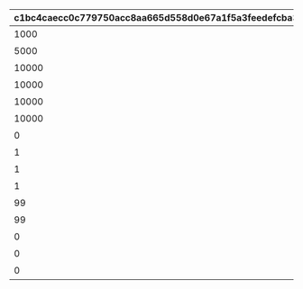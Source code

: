 |c1bc4caecc0c779750acc8aa665d558d0e67a1f5a3feedefcba3df7a1f39dfba|809fbbeb9516598251c5820ccf58c691bcc388c1d80f849cad39c86c3f1bd5d6|5241f04a77d5162242284cc888f64e47b4415cded27218095907acb3c7271b3e|f0e2937ce745b5eb4575b1f17c9e48267cd69ae9081fd1e0cdc8a571e4bfacc6|2fc8a599c4fd2f9d93969ace159fbcc6ac538b83a4b0030c009b7da5334cb54f|4dbd3607f54523c0c66544da5048602ee4dd51d62d018d07cb8319eee4a01a4f|0528711d36564e334aa6b3fcf2e842b542c0d6fd72971c10d0118efa0df8df5a|a428f7c54fa5499ffeb38aa238c1e24ceb12d2674baf97c878777d463b752c5a|8264f566d7cc89275be7497e60f7167d2a840cc6e832666c46d56679e8172e2b|545250d4086659483445e7b175948deaab4f04dad93bcfa85f16c7f8d9a874b9|
| --- | --- | --- | --- | --- | --- | --- | --- | --- | --- |
|1000|2|vo_minigame_1013_icon_1_002_001|2|調子が上がって\nきたなっ|vo_minigame_1013_icon_2_002_001|訓練はまだ\nここからですわ|3000|1|2|
|5000|2|vo_minigame_1013_icon_1_003_001|2|ほらほら、\nまだいけるだろ？|vo_minigame_1013_icon_2_003_001|クスクス、悪くない\n流れですわね|3000|2|2|
|10000|2|vo_minigame_1013_icon_1_004_001|3|へへっ、おまえら\nやるじゃねえか！|vo_minigame_1013_icon_2_004_001|すばらしい\n記録ですわ|3000|3|2|
|10000|2|vo_minigame_1013_icon_1_005_001|3|あたしたちはまだ\n止まらねえぜ！|vo_minigame_1013_icon_2_005_001|乗りに乗って\nいますわね|3000|4|3|
|10000|2|vo_minigame_1013_icon_1_005_002|3|見てろよ！\nマコト班の快進撃だ！|vo_minigame_1013_icon_2_005_002|まだまだ行きます\nついてきなさい|3000|5|3|
|10000|2|vo_minigame_1013_icon_1_005_003|3|うおぉぉっ！\n絶好調だぜ！|vo_minigame_1013_icon_2_005_003|エリコ班の\n本領発揮ですわ！|3000|6|3|
|0|2|vo_minigame_1013_icon_1_006_001|3|どこまで行けるか\n楽しみだなっ！|vo_minigame_1013_icon_2_006_001|ここからは\n前人未到の領域です！|3000|7|4|
|1|3|vo_minigame_1013_icon_1_007_001|4|まだ諦めんなよっ|vo_minigame_1013_icon_2_007_001|厄介でしたわ…|1000|8|5|
|1|3|vo_minigame_1013_icon_1_007_002|4|冷やっとしたぜ…！|vo_minigame_1013_icon_2_007_002|油断大敵です|1000|9|5|
|1|3|vo_minigame_1013_icon_1_007_003|4|弱音を吐くなっ|vo_minigame_1013_icon_2_007_003|忌々しいっ…|1000|10|5|
|99|4|vo_minigame_1013_icon_1_008_001|3|マコト班集合！|vo_minigame_1013_icon_2_008_001|大所帯ですわね|1500|11|6|
|99|4|vo_minigame_1013_icon_1_008_002|3|連携してくぞ！|vo_minigame_1013_icon_2_008_002|エリコ班へようこそ|1500|12|6|
|0|1|vo_minigame_1013_icon_1_020_001|6|みんなに力を！|vo_minigame_1013_icon_2_020_001|ナナカちゃんに\nお任せあれ|3000|13|8|
|0|1|vo_minigame_1013_icon_1_022_001|7|任せてくれたまえ|vo_minigame_1013_icon_2_022_001|はっはっは！\n任せろ！|3000|14|9|
|0|1|vo_minigame_1013_icon_1_023_001|8|ほな、いきまひょか|vo_minigame_1013_icon_2_023_001|どんどんいくわよ|3000|15|10|